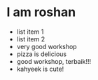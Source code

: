 # I am roshan

- list item 1
- list item 2
- very good workshop
- pizza is delicious
- good workshop, terbaik!!!
- kahyeek is cute!